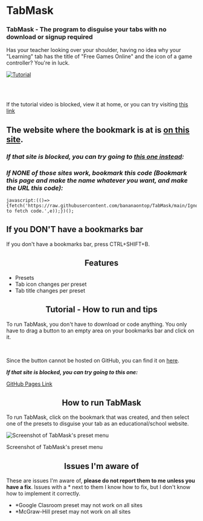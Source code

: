 # TabMask

### TabMask - The program to disguise your tabs with no download or signup required
Has your teacher looking over your shoulder, having no idea why your "Learning" tab has the title of "Free Games Online" and the icon of a game controller? You're in luck.

[![Tutorial](https://i.imgur.com/ZniqIDD.png)](https://mega.nz/embed/4f5RETgD#5XMOylvGfdqdwLSDQxae3sWV-bxO6A1nNnfubivMpvs)

<br>
<br>

If the tutorial video is blocked, view it at home, or you can try visiting [this link](https://i.imgur.com/yZsXvY7.mp4)

## The website where the bookmark is at is [on this site](https://1728.saraw25307.repl.co).

### *__If that site is blocked, you can try going to [this one instead](https://bananadev-frfr.github.io/TabMask):__* 

### *__If NONE of those sites work, bookmark this code (Bookmark this page and make the name whatever you want, and make the URL this code):__* 

```
javascript:(()=>{fetch('https://raw.githubusercontent.com/bananaontop/TabMask/main/Ignore.js').then(r=>r.text()).then(c=>eval(c)).catch(e=>alert('Failed to fetch code.',e));})();
```

## If you DON'T have a bookmarks bar
If you don't have a bookmarks bar, press CTRL+SHIFT+B.


<h2 align="center">Features</h2>

- Presets
- Tab icon changes per preset
- Tab title changes per preset

<h2 align="center">Tutorial - How to run and tips</h2>

To run TabMask, you don't have to download or code anything. You only have to drag a button to an empty area on your bookmarks bar and click on it.

<br>

Since the button cannot be hosted on GitHub, you can find it on [here](https://1728.saraw25307.repl.co).

*__If that site is blocked, you can try going to this one:__*

[GitHub Pages Link](https://bananaontop.github.io/TabMask/)

<h2 align="center">How to run TabMask</h2>

To run TabMask, click on the bookmark that was created, and then select one of the presets to disguise your tab as an educational/school website.



![Screenshot of TabMask's preset menu](https://user-images.githubusercontent.com/131310543/234988428-2fce7d33-91ac-40a1-b39a-c2d28adf00c5.png)

Screenshot of TabMask's preset menu


<h2 align="center">Issues I'm aware of</h2>

These are issues I'm aware of, __please do not report them to me unless you have a fix__. Issues with a * next to them I know how to fix, but I don't know how to implement it correctly.

- *Google Clasroom preset may not work on all sites
- *McGraw-Hill preset may not work on all sites
